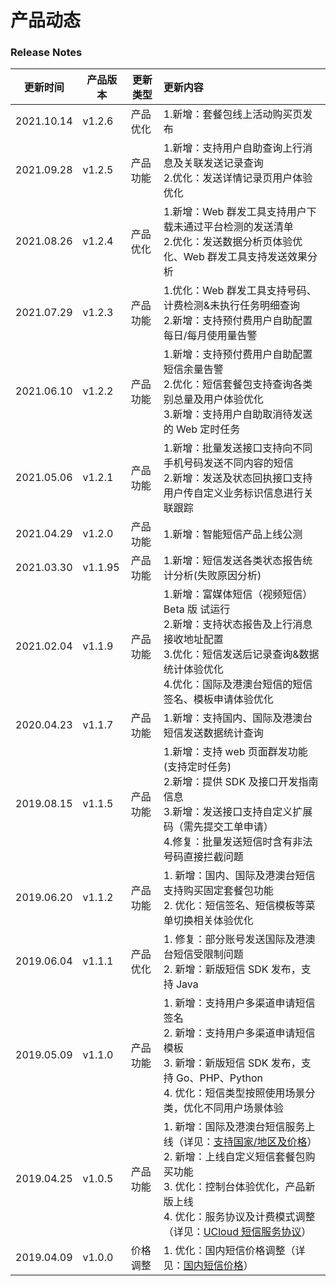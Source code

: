 # 产品动态

### Release Notes

| 更新时间   | 产品版本 | 更新类型 | 更新内容                                                                                                                                                                                                                                                                 |
| ---------- | -------- | -------- | :----------------------------------------------------------------------------------------------------------------------------------------------------------------------------------------------------------------------------------------------------------------------- |
| 2021.10.14 | v1.2.6   | 产品优化 | 1.新增：套餐包线上活动购买页发布                                                                                                                                                                                                                                         |
| 2021.09.28 | v1.2.5   | 产品功能 | 1.新增：支持用户自助查询上行消息及关联发送记录查询<br/>2.优化：发送详情记录页用户体验优化                                                                                                                                                                                |
| 2021.08.26 | v1.2.4   | 产品优化 | 1.新增：Web 群发工具支持用户下载未通过平台检测的发送清单<br/>2.优化：发送数据分析页体验优化、Web 群发工具支持发送效果分析                                                                                                                                                |
| 2021.07.29 | v1.2.3   | 产品功能 | 1.优化：Web 群发工具支持号码、计费检测&未执行任务明细查询<br/>2.新增：支持预付费用户自助配置每日/每月使用量告警                                                                                                                                                          |
| 2021.06.10 | v1.2.2   | 产品功能 | 1.新增：支持预付费用户自助配置短信余量告警<br/>2.优化：短信套餐包支持查询各类别总量及用户体验优化<br/>3.新增：支持用户自助取消待发送的 Web 定时任务                                                                                                                      |
| 2021.05.06 | v1.2.1   | 产品功能 | 1.新增：批量发送接口支持向不同手机号码发送不同内容的短信<br/>2.新增：发送及状态回执接口支持用户传自定义业务标识信息进行关联跟踪                                                                                                                                          |
| 2021.04.29 | v1.2.0   | 产品功能 | 1.新增：智能短信产品上线公测                                                                                                                                                                                                                                             |
| 2021.03.30 | v1.1.95  | 产品功能 | 1.新增：短信发送各类状态报告统计分析(失败原因分析)                                                                                                                                                                                                                       |
| 2021.02.04 | v1.1.9   | 产品功能 | 1.新增：富媒体短信（视频短信）Beta 版 试运行<br />2.新增：支持状态报告及上行消息接收地址配置<br />3.优化：短信发送后记录查询&数据统计体验优化<br />4.优化：国际及港澳台短信的短信签名、模板申请体验优化                                                                  |
| 2020.04.23 | v1.1.7   | 产品功能 | 1.新增：支持国内、国际及港澳台短信发送数据统计查询                                                                                                                                                                                                                       |
| 2019.08.15 | v1.1.5   | 产品功能 | 1.新增：支持 web 页面群发功能(支持定时任务)<br />2.新增：提供 SDK 及接口开发指南信息<br />3.新增：发送接口支持自定义扩展码（需先提交工单申请）<br />4.修复：批量发送短信时含有非法号码直接拦截问题                                                                             |
| 2019.06.20 | v1.1.2   | 产品功能 | 1. 新增：国内、国际及港澳台短信支持购买固定套餐包功能<br />2. 优化：短信签名、短信模板等菜单切换相关体验优化                                                                                                                                                               |
| 2019.06.04 | v1.1.1   | 产品优化 | 1. 修复：部分账号发送国际及港澳台短信受限制问题<br />2. 新增：新版短信 SDK 发布，支持 Java                                                                                                                                                                                 |
| 2019.05.09 | v1.1.0   | 产品功能 | 1. 新增：支持用户多渠道申请短信签名<br />2. 新增：支持用户多渠道申请短信模板<br />3. 新增：新版短信 SDK 发布，支持 Go、PHP、Python<br />4. 优化：短信类型按照使用场景分类，优化不同用户场景体验                                                                                |
| 2019.04.25 | v1.0.5   | 产品功能 | 1. 新增：国际及港澳台短信服务上线（详见：[支持国家/地区及价格](/usms/price/3005)）<br />2. 新增：上线自定义短信套餐包购买功能<br />3. 优化：控制台体验优化，产品新版上线<br />4. 优化：服务协议及计费模式调整（详见：[UCloud 短信服务协议](/usms/introduction/service_level)） |
| 2019.04.09 | v1.0.0   | 价格调整 | 1. 优化：国内短信价格调整（详见：[国内短信价格](/usms/price/3003)）                                                                                                                                                                                                      |
